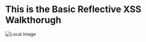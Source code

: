 # This is the Basic Reflective XSS Walkthorugh


![Local Image](https://github.com/Hpanton447/CyberBlog/blob/7a8363e7179a7ca76155b290511cccf3b31ea6ff/images/basicReflectiveXSS/image1.png)
